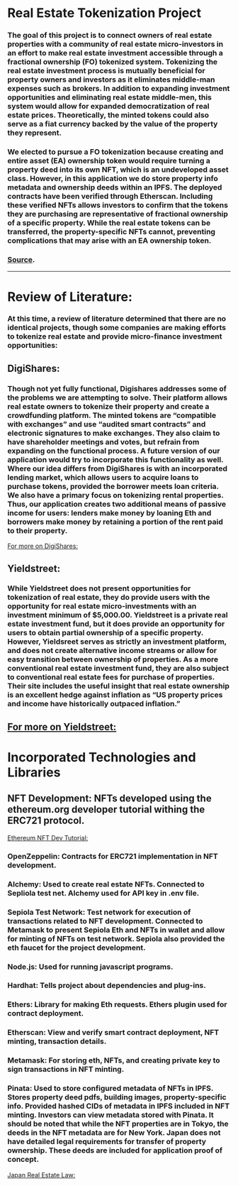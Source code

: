 # **Real Estate Tokenization Project**

### The goal of this project is to connect owners of real estate properties with a community of real estate micro-investors in an effort to make real estate investment accessible through a fractional ownership (FO) tokenized system. Tokenizing the real estate investment process is mutually beneficial for property owners and investors as it eliminates middle-man expenses such as brokers. In addition to expanding investment opportunities and eliminating real estate middle-men, this system would allow for expanded democratization of real estate prices. Theoretically, the minted tokens could also serve as a fiat currency backed by the value of the property they represent. 
### We elected to pursue a FO tokenization because creating and entire asset (EA) ownership token would require turning a property deed into its own NFT, which is an undeveloped asset class. However, in this application we do store property info metadata and ownership deeds within an IPFS. The deployed contracts have been verified through Etherscan. Including these verified NFTs allows investors to confirm that the tokens they are purchasing are representative of fractional ownership of a specific property.  While the real estate tokens can be transferred, the property-specific NFTs cannot, preventing complications that may arise with an EA ownership token.
### [Source](https://www.fool.com/investing/stock-market/market-sectors/financials/non-fungible-tokens/nft-real-estate/).
---
# **Review of Literature:**

### At this time, a review of literature determined that there are no identical projects, though some companies are making efforts to tokenize real estate and provide micro-finance investment opportunities:

## **DigiShares:**

### Though not yet fully functional, Digishares addresses some of the problems we are attempting to solve. Their platform allows real estate owners to tokenize their property and create a crowdfunding platform. The minted tokens are “compatible with exchanges” and use “audited smart contracts” and electronic signatures to make exchanges. They also claim to have shareholder meetings and votes, but refrain from expanding on the functional process. A future version of our application would try to incorporate this functionality as well. Where our idea differs from DigiShares is with an incorporated lending market, which allows users to acquire loans to purchase tokens, provided the borrower meets loan criteria. We also have a primary focus on tokenizing rental properties. Thus, our application creates two additional means of passive income for users: lenders make money by loaning Eth and borrowers make money by retaining a portion of the rent paid to their property. 
[For more on DigiShares:](https://digishares.io/real-estate-tokenization?utm_feeditemid=&utm_device=c&utm_term=how%20to%20tokenize%20property&utm_source=google&utm_medium=ppc&utm_campaign=USA+%2B+Canada+-+v3&hsa_cam=17322637350&hsa_grp=142284528212&hsa_mt=b&hsa_src=g&hsa_ad=599963647351&hsa_acc=3998698433&hsa_net=adwords&hsa_kw=how%20to%20tokenize%20property&hsa_tgt=kwd-1187718903723&hsa_ver=3&gad=1&gclid=Cj0KCQjwu-KiBhCsARIsAPztUF2g2h5j501tbDSomwqYZwEzQ1cokxyvhjV5rlsQ3jVTHpUoA2Z5UBYaAhkxEALw_wcB)

## **Yieldstreet:**

### While Yieldstreet does not present opportunities for tokenization of real estate, they do provide users with the opportunity for real estate micro-investments with an investment minimum of $5,000.00. Yieldstreet is a private real estate investment fund, but it does provide an opportunity for users to obtain partial ownership of a specific property. However, Yieldsreet serves as strictly an investment platform, and does not create alternative income streams or allow for easy transition between ownership of properties. As a more conventional real estate investment fund, they are also subject to conventional real estate fees for purchase of properties. Their site includes the useful insight that real estate ownership is an excellent hedge against inflation as “US property prices and income have historically outpaced inflation.”
[For more on Yieldstreet:](https://www.yieldstreet.com/real-estate-investing/?ad_id=652726043019&adset_id=145388436923&campaign_id=19643999464&campaign_type=search&g_acctid=323-576-2402&g_adgroupid=145388436923&g_adid=652726043019&g_adtype=search&g_campaign=S+-+NonBrand_Real+Estate_tCPA-Tier+1_EPB&g_campaignid=19643999464&g_keyword=realty%20investment&g_keywordid=kwd-308775751137&g_network=g&hdlt_campaign=S+-+NonBrand_Real+Estate_tCPA-Tier+1_EPB&hdlt_source=google&keyword=realty%20investment&matchtype=p&medium=cpc&placement=g&utm_campaign=NonBrand_Real%20Estate_Realty_Tier%201_PM&utm_content=responsivead&utm_medium=cpc&utm_source=Google_Search&utm_term=realty%20investment&gad=1&gclid=Cj0KCQjwu-KiBhCsARIsAPztUF16Ra0yrt51x4GW-9h2oZ6pL9mKx9prUyMxvFeaSKr1FFqX5FgYOzAaAoCMEALw_wcB)
---
# **Incorporated Technologies and Libraries**

## **NFT Development:** NFTs developed using the ethereum.org developer tutorial withing the ERC721 protocol. 

[Ethereum NFT Dev Tutorial:](https://ethereum.org/ca/developers/tutorials/how-to-write-and-deploy-an-nft/)

### **OpenZeppelin:** Contracts for ERC721 implementation in NFT development.

### **Alchemy:** Used to create real estate NFTs. Connected to Sepliola test net. Alchemy used for API key in .env file.

### **Sepiola Test Network:** Test network for execution of transactions related to NFT development. Connected to Metamask to present Sepiola Eth and NFTs in wallet and allow for minting of NFTs on test network. Sepiola also provided the eth faucet for the project development. 

### **Node.js:** Used for running javascript programs.

### **Hardhat:** Tells project about dependencies and plug-ins. 

### **Ethers:** Library for making Eth requests. Ethers plugin used for contract deployment.

### **Etherscan:** View and verify smart contract deployment, NFT minting, transaction details. 

### **Metamask:** For storing eth, NFTs, and creating private key to sign transactions in NFT minting.

### **Pinata:** Used to store configured metadata of NFTs in IPFS. Stores property deed pdfs, building images, property-specific info. Provided hashed CIDs of metadata in IPFS included in NFT minting. Investors can view metadata stored with Pinata. It should be noted that while the NFT properties are in Tokyo, the deeds in the NFT metadata are for New York. Japan does not have detailed legal requirements for transfer of property ownership. These deeds are included for application proof of concept.

[Japan Real Estate Law:](https://www.dlapiperrealworld.com/law/index.html?t=sale-and-purchase&s=contents-of-a-contract&c=JP)
